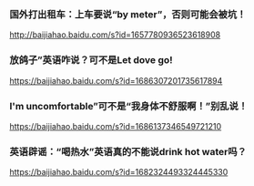 ### 国外打出租车：上车要说“by meter”，否则可能会被坑！
http://baijiahao.baidu.com/s?id=1657780936523618908

### 放鸽子”英语咋说？可不是Let dove go!
https://baijiahao.baidu.com/s?id=1686307201735617894

### I'm uncomfortable”可不是“我身体不舒服啊！”别乱说！
https://baijiahao.baidu.com/s?id=1686137346549721210

### 英语辟谣：“喝热水”英语真的不能说drink hot water吗？
https://baijiahao.baidu.com/s?id=1682324493324445330
